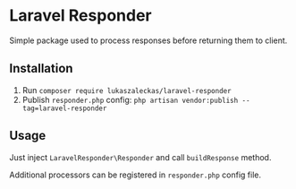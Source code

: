 # Laravel Responder

Simple package used to process responses before returning them to client.

## Installation

1. Run `composer require lukaszaleckas/laravel-responder`
2. Publish `responder.php` config: `php artisan vendor:publish --tag=laravel-responder`

## Usage

Just inject `LaravelResponder\Responder` and call `buildResponse` method.

Additional processors can be registered in `responder.php` config file.